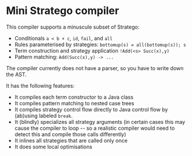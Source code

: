 # Mini Stratego compiler

This compiler supports a minuscule subset of Stratego:
* Conditionals `a < b + c`, `id`, `fail`, and `all`
* Rules parameterised by strategies: `bottomup(s) = all(bottomup(s)); s`
* Term construction and strategy application `!Add(<s> Succ(x),y)`
* Pattern matching: `Add(Succ(x),y) -> ...` 

The compiler currently does not have a parser, so you have to write down the AST.

It has the following features:
* It compiles each term constructor to a Java class
* It compiles pattern matching to nested case trees
* It compiles strategy control flow directly to Java control flow by (ab)using labeled `break`.
* It (blindly) specializes all strategy arguments (in certain cases this may cause the compiler to loop -- so a realistic compiler would need to detect this and compile those calls differently)
* It inlines all strategies that are called only once
* It does some local optimisations